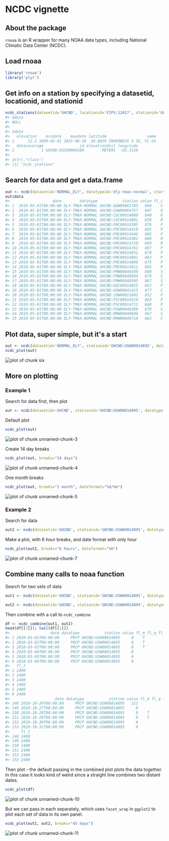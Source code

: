 <!--
%\VignetteEngine{knitr::knitr}
%\VignetteIndexEntry{ncdc vignette}
-->



NCDC vignette
======

## About the package

`rnoaa` is an R wrapper for many NOAA data types, including National Climatic Data Center (NCDC).

## Load rnoaa


```r
library('rnoaa')
library('plyr')
```

## Get info on a station by specifying a datasetid, locationid, and stationid


```r
ncdc_stations(datasetid='GHCND', locationid='FIPS:12017', stationid='GHCND:USC00084289')
#> $meta
#> NULL
#> 
#> $data
#>   elevation    mindate    maxdate latitude                  name
#> 1      12.2 1899-02-01 2015-06-16  28.8029 INVERNESS 3 SE, FL US
#>   datacoverage                id elevationUnit longitude
#> 1            1 GHCND:USC00084289        METERS  -82.3126
#> 
#> attr(,"class")
#> [1] "ncdc_stations"
```

## Search for data and get a data.frame


```r
out <- ncdc(datasetid='NORMAL_DLY', datatypeid='dly-tmax-normal', startdate = '2010-05-01', enddate = '2010-05-10')
out$data
#>                   date        datatype           station value fl_c
#> 1  2010-05-01T00:00:00 DLY-TMAX-NORMAL GHCND:AQW00061705   869    C
#> 2  2010-05-01T00:00:00 DLY-TMAX-NORMAL GHCND:CAW00064757   607    Q
#> 3  2010-05-01T00:00:00 DLY-TMAX-NORMAL GHCND:CQC00914080   840    R
#> 4  2010-05-01T00:00:00 DLY-TMAX-NORMAL GHCND:CQC00914801   858    R
#> 5  2010-05-01T00:00:00 DLY-TMAX-NORMAL GHCND:FMC00914395   876    P
#> 6  2010-05-01T00:00:00 DLY-TMAX-NORMAL GHCND:FMC00914419   885    P
#> 7  2010-05-01T00:00:00 DLY-TMAX-NORMAL GHCND:FMC00914446   885    P
#> 8  2010-05-01T00:00:00 DLY-TMAX-NORMAL GHCND:FMC00914482   868    R
#> 9  2010-05-01T00:00:00 DLY-TMAX-NORMAL GHCND:FMC00914720   899    R
#> 10 2010-05-01T00:00:00 DLY-TMAX-NORMAL GHCND:FMC00914761   897    P
#> 11 2010-05-01T00:00:00 DLY-TMAX-NORMAL GHCND:FMC00914831   870    P
#> 12 2010-05-01T00:00:00 DLY-TMAX-NORMAL GHCND:FMC00914892   883    P
#> 13 2010-05-01T00:00:00 DLY-TMAX-NORMAL GHCND:FMC00914898   875    P
#> 14 2010-05-01T00:00:00 DLY-TMAX-NORMAL GHCND:FMC00914911   885    P
#> 15 2010-05-01T00:00:00 DLY-TMAX-NORMAL GHCND:FMW00040308   888    S
#> 16 2010-05-01T00:00:00 DLY-TMAX-NORMAL GHCND:FMW00040504   879    C
#> 17 2010-05-01T00:00:00 DLY-TMAX-NORMAL GHCND:FMW00040505   867    S
#> 18 2010-05-01T00:00:00 DLY-TMAX-NORMAL GHCND:GQC00914025   852    P
#> 19 2010-05-01T00:00:00 DLY-TMAX-NORMAL GHCND:GQW00041415   877    C
#> 20 2010-05-01T00:00:00 DLY-TMAX-NORMAL GHCND:JQW00021603   852    P
#> 21 2010-05-01T00:00:00 DLY-TMAX-NORMAL GHCND:PSC00914519   883    P
#> 22 2010-05-01T00:00:00 DLY-TMAX-NORMAL GHCND:PSC00914712   840    P
#> 23 2010-05-01T00:00:00 DLY-TMAX-NORMAL GHCND:PSW00040309   879    S
#> 24 2010-05-01T00:00:00 DLY-TMAX-NORMAL GHCND:RMW00040604   867    S
#> 25 2010-05-01T00:00:00 DLY-TMAX-NORMAL GHCND:RMW00040710   863    C
```

## Plot data, super simple, but it's a start


```r
out <- ncdc(datasetid='NORMAL_DLY', stationid='GHCND:USW00014895', datatypeid='dly-tmax-normal', startdate = '2010-01-01', enddate = '2010-12-10', limit = 300)
ncdc_plot(out)
```

![plot of chunk six](figure/six-1.png) 

## More on plotting

### Example 1

Search for data first, then plot


```r
out <- ncdc(datasetid='GHCND', stationid='GHCND:USW00014895', datatypeid='PRCP', startdate = '2010-05-01', enddate = '2010-10-31', limit=500)
```

Default plot


```r
ncdc_plot(out)
```

![plot of chunk unnamed-chunk-3](figure/unnamed-chunk-3-1.png) 

Create 14 day breaks


```r
ncdc_plot(out, breaks="14 days")
```

![plot of chunk unnamed-chunk-4](figure/unnamed-chunk-4-1.png) 

One month breaks


```r
ncdc_plot(out, breaks="1 month", dateformat="%d/%m")
```

![plot of chunk unnamed-chunk-5](figure/unnamed-chunk-5-1.png) 

### Example 2

Search for data


```r
out2 <- ncdc(datasetid='GHCND', stationid='GHCND:USW00014895', datatypeid='PRCP', startdate = '2010-05-01', enddate = '2010-05-03', limit=100)
```

Make a plot, with 6 hour breaks, and date format with only hour


```r
ncdc_plot(out2, breaks="6 hours", dateformat="%H")
```

![plot of chunk unnamed-chunk-7](figure/unnamed-chunk-7-1.png) 

## Combine many calls to noaa function

Search for two sets of data


```r
out1 <- ncdc(datasetid='GHCND', stationid='GHCND:USW00014895', datatypeid='PRCP', startdate = '2010-03-01', enddate = '2010-05-31', limit=500)

out2 <- ncdc(datasetid='GHCND', stationid='GHCND:USW00014895', datatypeid='PRCP', startdate = '2010-09-01', enddate = '2010-10-31', limit=500)
```

Then combine with a call to `ncdc_combine`


```r
df <- ncdc_combine(out1, out2)
head(df[[1]]); tail(df[[1]])
#>                  date datatype           station value fl_m fl_q fl_so
#> 1 2010-03-01T00:00:00     PRCP GHCND:USW00014895     0    T          0
#> 2 2010-03-02T00:00:00     PRCP GHCND:USW00014895     0    T          0
#> 3 2010-03-03T00:00:00     PRCP GHCND:USW00014895     0    T          0
#> 4 2010-03-04T00:00:00     PRCP GHCND:USW00014895     0               0
#> 5 2010-03-05T00:00:00     PRCP GHCND:USW00014895     0               0
#> 6 2010-03-06T00:00:00     PRCP GHCND:USW00014895     0               0
#>   fl_t
#> 1 2400
#> 2 2400
#> 3 2400
#> 4 2400
#> 5 2400
#> 6 2400
#>                    date datatype           station value fl_m fl_q fl_so
#> 148 2010-10-26T00:00:00     PRCP GHCND:USW00014895   221               0
#> 149 2010-10-27T00:00:00     PRCP GHCND:USW00014895     0               0
#> 150 2010-10-28T00:00:00     PRCP GHCND:USW00014895     0    T          0
#> 151 2010-10-29T00:00:00     PRCP GHCND:USW00014895     0    T          0
#> 152 2010-10-30T00:00:00     PRCP GHCND:USW00014895     0               0
#> 153 2010-10-31T00:00:00     PRCP GHCND:USW00014895     0               0
#>     fl_t
#> 148 2400
#> 149 2400
#> 150 2400
#> 151 2400
#> 152 2400
#> 153 2400
```

Then plot - the default passing in the combined plot plots the data together. In this case it looks kind of weird since a straight line combines two distant dates.


```r
ncdc_plot(df)
```

![plot of chunk unnamed-chunk-10](figure/unnamed-chunk-10-1.png) 

But we can pass in each separately, which uses `facet_wrap` in `ggplot2` to plot each set of data in its own panel.


```r
ncdc_plot(out1, out2, breaks="45 days")
```

![plot of chunk unnamed-chunk-11](figure/unnamed-chunk-11-1.png) 
